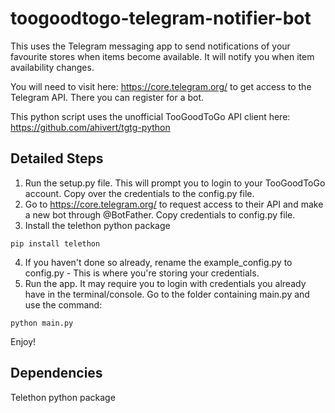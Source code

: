 # toogoodtogo-telegram-notifier-bot

This uses the Telegram messaging app to send notifications of your favourite stores when items become available. It will notify you when item availability changes.

You will need to visit here: https://core.telegram.org/ to get access to the Telegram API. There you can register for a bot. 

This python script uses the unofficial TooGoodToGo API client here: https://github.com/ahivert/tgtg-python

## Detailed Steps

1) Run the setup.py file. This will prompt you to login to your TooGoodToGo account. Copy over the credentials to the config.py file.
2) Go to https://core.telegram.org/ to request access to their API and make a new bot through @BotFather. Copy credentials to config.py file.
3) Install the telethon python package

```shell
pip install telethon
```
4) If you haven't done so already, rename the example_config.py to config.py - This is where you're storing your credentials.
5) Run the app. It may require you to login with credentials you already have in the terminal/console. Go to the folder containing main.py and use the command:

```shell
python main.py
```

Enjoy!

## Dependencies

Telethon python package
 
